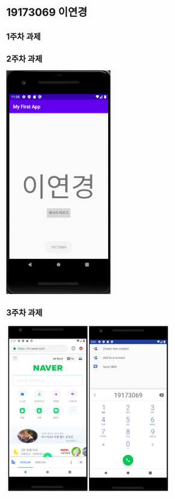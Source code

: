 # 19173069 이연경

## 1주차 과제

## 2주차 과제
  <img width="" height="" src="./png/2주차.PNG"></img>

## 3주차 과제
<img width="" height="" src="./png/3주차.PNG"></img>
